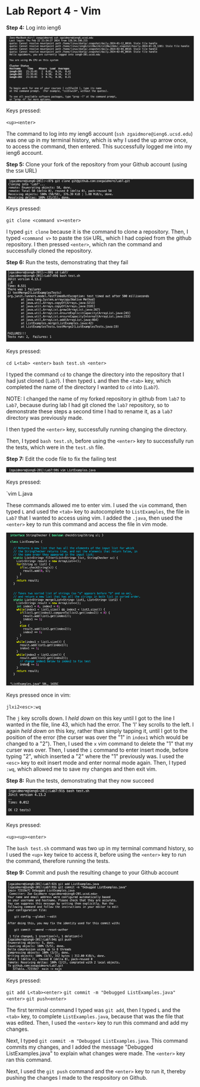 # Lab Report 4 - Vim


**Step 4:** Log into ieng6

![](Step4.png)

Keys pressed:

`<up><enter>`

The command to log into my ieng6 account (`ssh zgaidmore@ieng6.ucsd.edu`) was one up in my terminal history, which is why I used the up arrow once, to access the command, then entered. This successfully logged me into my ieng6 account.


**Step 5:** Clone your fork of the repository from your Github account (using the `SSH` URL)

![](Step5.png)

Keys pressed:

`git clone <command v><enter>`

I typed `git clone` because it is the command to clone a repository. Then, I typed `<command v>` to paste the `SSH` URL, which I had copied from the github repository. I then pressed `<enter>`, which ran the command and successfully cloned the repository.


**Step 6:** Run the tests, demonstrating that they fail

![](Step6.png)

Keys pressed:

`cd L<tab> <enter>`
`bash test.sh <enter>`

I typed the command `cd` to change the directory into the repository that I had just cloned (`Lab7`). I then typed `L` and then the `<tab>` key, which completed the name of the directory I wanted to `cd` into (`Lab7`).

NOTE: I changed the name of my forked repository in github from `lab7` to `Lab7`, because during lab I had git cloned the `lab7` repository, so to demonstrate these steps a second time I had to rename it, as a `lab7` directory was previously made.

I then typed the `<enter>` key, successfully running changing the directory.

Then, I typed `bash test.sh`, before using the `<enter>` key to successfully run the tests, which were in the `test.sh` file. 


**Step 7:** Edit the code file to fix the failing test

![](Step7.png)

Keys pressed:

`vim L<tab>.java <enter>

These commands allowed me to enter vim. I used the `vim` command, then typed `L` and used the `<tab>` key to autocomplete to `ListExamples`, the file in `Lab7` that I wanted to access using vim. I added the `.java`, then used the `<enter>` key to run this command and access the file in vim mode.

![](vim.png)

Keys pressed once in vim:

`jlxi2<esc>:wq`

The `j` key scrolls down. I *held down* on this key until I got to the line I wanted in the file, line 43, which had the error. The 'l' key scrolls to the left. I again *held down* on this key, rather than simply tapping it, until I got to the position of the error (the curser was over the "1" in `index1` which would be changed to a "2"). Then, I used the `x` vim command to delete the "1" that my curser was over. Then, I used the `i` command to enter insert mode, before typing "2", which inserted a "2" where the "1" previously was. I used the `<esc>` key to exit insert mode and enter normal mode again. Then, I typed `:wq`, which allowed me to save my changes and then exit vim.


**Step 8:** Run the tests, demonstrating that they now succeed

![](Step8.png)

Keys pressed:

`<up><up><enter>`

The `bash test.sh` command was two up in my terminal command history, so I used the `<up>` key twice to access it, before using the `<enter>` key to run the command, therefore running the tests. 

**Step 9:** Commit and push the resulting change to your Github account

![](Step9.png)

Keys pressed:

`git add L<tab><enter>`
`git commit -m "Debugged ListExamples.java"<enter>`
`git push<enter>`

The first terminal command I typed was `git add`, then I typed `L` and the `<tab>` key, to complete `ListExamples.java`, because that was the file that was edited. Then, I used the `<enter>` key to run this command and add my changes.

Next, I typed `git commit -m "Debugged ListExamples.java`. This command commits my changes, and I added the message "Debugged ListExamples.java" to explain what changes were made. The `<enter>` key ran this command.

Next, I used the `git push` command and the `<enter>` key to run it, thereby pushing the changes I made to the respository on Github.
